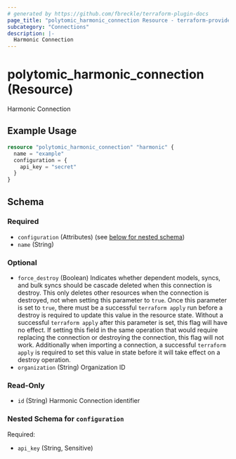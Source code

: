 ```yaml
---
# generated by https://github.com/fbreckle/terraform-plugin-docs
page_title: "polytomic_harmonic_connection Resource - terraform-provider-polytomic"
subcategory: "Connections"
description: |-
  Harmonic Connection
---
```


# polytomic_harmonic_connection (Resource)

Harmonic Connection

## Example Usage

```terraform
resource "polytomic_harmonic_connection" "harmonic" {
  name = "example"
  configuration = {
    api_key = "secret"
  }
}
```

<!-- schema generated by tfplugindocs -->
## Schema

### Required

- `configuration` (Attributes) (see [below for nested schema](#nestedatt--configuration))
- `name` (String)

### Optional

- `force_destroy` (Boolean) Indicates whether dependent models, syncs, and bulk syncs should be cascade deleted when this connection is destroy. This only deletes other resources when the connection is destroyed, not when setting this parameter to `true`. Once this parameter is set to `true`, there must be a successful `terraform apply` run before a destroy is required to update this value in the resource state. Without a successful `terraform apply` after this parameter is set, this flag will have no effect. If setting this field in the same operation that would require replacing the connection or destroying the connection, this flag will not work. Additionally when importing a connection, a successful `terraform apply` is required to set this value in state before it will take effect on a destroy operation.
- `organization` (String) Organization ID

### Read-Only

- `id` (String) Harmonic Connection identifier

<a id="nestedatt--configuration"></a>
### Nested Schema for `configuration`

Required:

- `api_key` (String, Sensitive)


